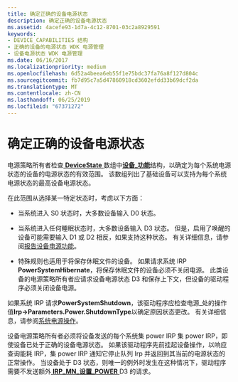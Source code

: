 ```yaml
---
title: 确定正确的设备电源状态
description: 确定正确的设备电源状态
ms.assetid: 4acefe93-1d7a-4c12-8701-03c2a8929591
keywords:
- DEVICE_CAPABILITIES 结构
- 正确的设备的电源状态 WDK 电源管理
- 设备电源状态 WDK 电源管理
ms.date: 06/16/2017
ms.localizationpriority: medium
ms.openlocfilehash: 6d52a4beea6eb55f1e75bdc37fa76a8f127d804c
ms.sourcegitcommit: fb7d95c7a5d47860918cd3602efdd33b69dcf2da
ms.translationtype: MT
ms.contentlocale: zh-CN
ms.lasthandoff: 06/25/2019
ms.locfileid: "67371272"
---
```

# <a name="determining-the-correct-device-power-state"></a>确定正确的设备电源状态





电源策略所有者检查[ **DeviceState** ](devicestate.md)数组中[**设备\_功能**](https://docs.microsoft.com/windows-hardware/drivers/ddi/content/wdm/ns-wdm-_device_capabilities)结构，以确定为每个系统电源状态的设备的电源状态的有效范围。 该数组列出了基础设备可以支持为每个系统电源状态的最高设备电源状态。

在此范围从选择某一特定状态时，考虑以下方面：

-   当系统进入 S0 状态时，大多数设备输入 D0 状态。

-   当系统进入任何睡眠状态时，大多数设备输入 D3 状态。 但是，启用了唤醒的设备可能需要输入 D1 或 D2 相反，如果支持这种状态。 有关详细信息，请参阅[报告设备电源功能](reporting-device-power-capabilities.md)。

-   特殊规则也适用于将保存休眠文件的设备。 如果请求系统 IRP **PowerSystemHibernate**，将保存休眠文件的设备必须不关闭电源。 此类设备的电源策略所有者应请求设备电源状态 D3 和保存上下文，但设备的驱动程序必须关闭设备电源。

如果系统 IRP 请求**PowerSystemShutdown**，该驱动程序应检查电源\_处的操作值**Irp-&gt;Parameters.Power.ShutdownType**以确定原因状态更改。 有关详细信息，请参阅[系统电源操作](system-power-actions.md)。

设备电源策略所有者必须将设备发送的每个系统集 power IRP 集 power IRP，即使设备已处于正确的设备电源状态。 如果该驱动程序先前挂起设备操作，以响应查询能耗 IRP，集 power IRP 通知它停止队列 Irp 并返回到其当前的电源状态的正常操作。 当设备处于 D3 状态，则唯一的例外时发生在这种情况下，驱动程序需要不发送额外[ **IRP\_MN\_设置\_POWER** ](https://docs.microsoft.com/windows-hardware/drivers/kernel/irp-mn-set-power) D3 的请求。

 

 





